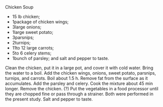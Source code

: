 Chicken Soup


- 15 lb  chicken;
- 1package of chicken wings;
- 3large onions;
- 1large sweet potato;
- 3parsnips;
- 2turnips;
- 11to 12 large carrots;
- 5to 6 celery stems;
- 1bunch of parsley; and
salt and pepper to taste.

Clean the chicken, put it in a large pot, and cover it with cold water. 
Bring the water to a boil. 
Add the chicken wings, onions, sweet potato, parsnips, turnips, and carrots. 
Boil about 1.5 h. Remove fat from the surface as it accumulates. 
Add the parsley and celery. 
Cook the mixture about 45 min longer. 
Remove the chicken. (?)
Put the vegetables in a food processor until they are chopped fine or pass through a strainer. 
Both were performed in the present study. Salt and pepper to taste.
